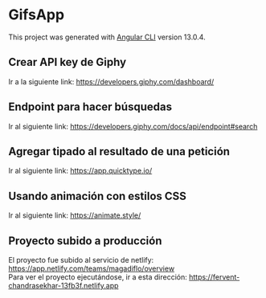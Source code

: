 # GifsApp

This project was generated with [Angular CLI](https://github.com/angular/angular-cli) version 13.0.4.

## Crear API key de Giphy
Ir a la siguiente link: https://developers.giphy.com/dashboard/

## Endpoint para hacer búsquedas
Ir al siguiente link: https://developers.giphy.com/docs/api/endpoint#search

## Agregar tipado al resultado de una petición
Ir al siguiente link: https://app.quicktype.io/

## Usando animación con estilos CSS
Ir al siguiente link: https://animate.style/

## Proyecto subido a producción
El proyecto fue subido al servicio de netlify: https://app.netlify.com/teams/magadiflo/overview  
Para ver el proyecto ejecutándose, ir a esta dirección: https://fervent-chandrasekhar-13fb3f.netlify.app
